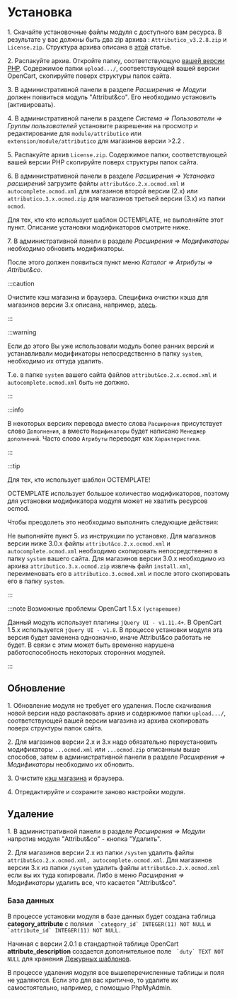 ﻿---
sidebar_position: 2
---

# Установка

1\. Скачайте установочные файлы модуля с доступного вам ресурса. В результате у вас должны быть два zip архива : `Attributico_v3.2.8.zip` и `License.zip`. Структура архива описана в [этой](included.html) статье.

2\. Распакуйте архив. Откройте папку, соответствующую [вашей версии PHP](included.html#included-differences). Содержимое папки `upload.../`, соответствующей вашей версии OpenCart, скопируйте поверх структуры папок сайта.

3\. В административной панели в разделе *Расширения ⇒ Модули* должен появиться модуль "Attribut&co". Его необходимо установить (активировать).

4\. В административной панели в разделе *Система ⇒ Пользователи ⇒ Группы пользователей* установите разрешения на просмотр и редактирование для `module/attributico` или `extension/module/attributico` для магазинов версии >2.2 .

5\. Распакуйте архив `License.zip`. Содержимое папки, соответствующей вашей версии PHP скопируйте поверх структуры папок сайта.

6\. В административной панели в разделе *Расширения ⇒ Установка расширений* загрузите файлы `attribut&co.2.x.ocmod.xml` и `autocomplete.ocmod.xml` для магазинов второй версии (2.x) или `attributico.3.x.ocmod.zip` для магазинов третьей версии (3.x) из папки `ocmod`.

Для тех, кто кто использует шаблон OCTEMPLATE, не выполняйте этот пункт. Описание установки модификаторов смотрите ниже.

7\. В административной панели в разделе *Расширения ⇒ Модификаторы* необходимо обновить модификаторы.

После этого должен появиться пункт меню *Каталог ⇒ Атрибуты ⇒ Attribut&co*.

:::caution

Очистите кэш магазина и браузера. Специфика очистки кэша для магазинов версии 3.x описана, например, [здесь](https://shopiweb.ru/opencart-3/kesh-opencart-3-ochistka-kesha/).

:::

:::warning

Если до этого Вы уже использовали модуль более ранних версий и устанавливали модификаторы непосредственно в папку `system`, необходимо их оттуда удалить.

Т.е. в папке `system` вашего сайта файлов `attribut&co.2.x.ocmod.xml` и `autocomplete.ocmod.xml` быть не должно.

:::

:::info

В некоторых версиях перевода вместо слова `Расширения` присутствует слово `Дополнения`, а вместо `Модификаторы` будет написано `Менеджер дополнений`.
Часто слово `Атрибуты` переводят как `Характеристики`.

:::

:::tip

Для тех, кто использует шаблон OCTEMPLATE!

OCTEMPLATE использует большое количество модификаторов, поэтому для установки модификатора модуля может не хватить ресурсов ocmod.

Чтобы преодолеть это необходимо выполнить следующие действия:

Не выполняйте пункт 5\. из инструкции по установке. Для магазинов версии ниже 3.0.x файлы `attribut&co.2.x.ocmod.xml` и `autocomplete.ocmod.xml` необходимо скопировать непосредственно в папку `system` вашего сайта. Для магазинов версии 3.0.x необходимо из архива `attributico.3.x.ocmod.zip` извлечь файл `install.xml`, переименовать его в `attributico.3.ocmod.xml` и после этого скопировать его в папку `system`.

:::

:::note
Возможные проблемы OpenCart 1.5.x `(устаревшее)`

Данный модуль использует плагины `jQuery UI - v1.11.4+`. В OpenCart 1.5.x используется `jQuery UI - v1.8`. В процессе установки модуля эта версия будет заменена однозначно, иначе Attribut&co работать не будет. В связи с этим может быть временно нарушена работоспособность некоторых сторонних модулей.

:::

## Обновление

1\. Обновление модуля не требует его удаления. После скачивания новой версии надо распаковать архив и содержимое папки `upload.../`, соответствующей вашей версии магазина из архива скопировать поверх структуры папок сайта.

2\. Для магазинов версии 2.x и 3.x надо обязательно переустановить модификаторы `...ocmod.xml` или `...ocmod.zip` описанным выше способов, затем в административной панели в разделе *Расширения ⇒ Модификаторы* необходимо их обновить.

3\. Очистите [кэш магазина](https://shopiweb.ru/opencart-3/kesh-opencart-3-ochistka-kesha/) и браузера.

4\. Отредактируйте и сохраните заново настройки модуля.

## Удаление

1\. В административной панели в разделе *Расширения ⇒ Модули* напротив модуля "Attribut&co" - кнопка "Удалить".

2\. Для магазинов версии 2.x из папки `/system` удалить файлы `attribut&co.2.x.ocmod.xml, autocomplete.ocmod.xml`. Для магазинов версии 3.x из папки `/system` удалить файлы `attribut&co.2.x.ocmod.xml` 
если вы их туда копировали. Либо в меню *Расширения ⇒ Модификаторы* удалить все, что касается "Attribut&co".

### База данных

В процессе установки модуля в базе данных будет создана таблица **category_attribute** с полями `` `category_id` INTEGER(11) NOT NULL`` и `` `attribute_id` INTEGER(11) NOT NULL.``

Начиная с версии 2.0.1 в стандартной таблице OpenCart **attribute_description** создается дополнительное поле `` `duty` TEXT NOT NULL`` для хранения [Дежурных шаблонов](theory.html#theory-duty).

В процессе удаления модуля все вышеперечисленные таблицы и поля не удаляются. Если это для вас критично, то удалите их самостоятельно, например, с помощью PhpMyAdmin.
